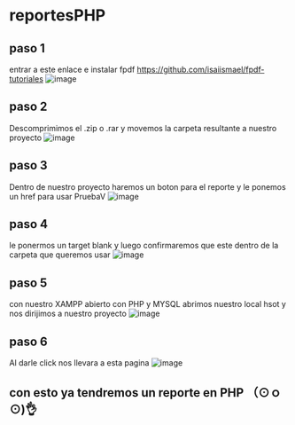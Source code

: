 # reportesPHP

## paso 1
entrar a este enlace e instalar fpdf https://github.com/isaiismael/fpdf-tutoriales
![image](https://github.com/user-attachments/assets/48d4c818-2be5-4642-bc78-4c34929fd125)
## paso 2
Descomprimimos el .zip o .rar y movemos la carpeta resultante a nuestro proyecto
![image](https://github.com/user-attachments/assets/cb969da1-6053-4433-97db-513e2c3648aa)

## paso 3
Dentro de nuestro proyecto haremos un boton para el reporte y le ponemos un href para usar PruebaV 
![image](https://github.com/user-attachments/assets/1c7865bd-1550-48ec-9c4e-81aa5dc7b85a)

## paso 4 
le ponermos un target blank y luego confirmaremos que este dentro de la carpeta que queremos usar 
![image](https://github.com/user-attachments/assets/8ae6e88c-1839-45b5-9cb8-04aea10d0a0c)

## paso 5 
con nuestro XAMPP abierto con PHP y MYSQL abrimos nuestro local hsot y nos dirijimos a nuestro proyecto
![image](https://github.com/user-attachments/assets/603552ef-62f5-4d25-83f7-d65828701e05)

## paso 6
Al darle click nos llevara a esta pagina
![image](https://github.com/user-attachments/assets/342b48c2-14ad-4464-b603-232e21a818f9)

## con esto ya tendremos un reporte en PHP （⊙ｏ⊙)👌





